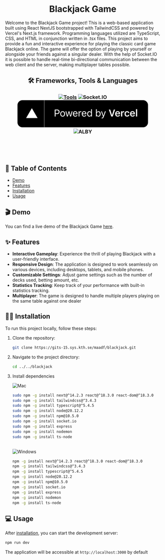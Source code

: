<h1 align="center"> Blackjack Game </h1>

Welcome to the Blackjack Game project! This is a web-based application built using React NextJS bootstrapped with TailwindCSS and powered by Vercel's Next.js framework. Programming languages utilized are TypeScript, CSS, and HTML in conjunction written in .tsx files. This project aims to provide a fun and interactive experience for playing the classic card game Blackjack online. The game will offer the option of playing by yourself or alongside your friends against a singular dealer. With the help of Socket.IO it is possible to handle real-time bi-directional communication between the web client and the server, making multiplayer tables possible.


<h2 align="center"> 🛠️ Frameworks, Tools & Languages </h2>
<h3 align="center">
    
[![Tools](https://skillicons.dev/icons?i=react,nextjs,ts,html,css)](https://skillicons.dev)
<img src="https://gits-15.sys.kth.se/storage/user/23641/files/93a5954f-ac6c-43b9-8449-c213998304bb" alt="Socket.IO" width="50"><br>
[![Powered by Vercel](https://raw.githubusercontent.com/abumalick/powered-by-vercel/master/powered-by-vercel.svg)](https://vercel.com?utm_source=powered-by-vercel)<br>
<img src="https://github.com/MaximilianAdF/blackjack-nextjs/assets/63980031/76ec10a0-b562-48ff-ae79-f6d6c5214855" alt="ALBY" width="100">


</h3>
<br>
<br>
<br>




## 📝 Table of Contents

- [Demo](#demo)
- [Features](#features)
- [Installation](#installation)
- [Usage](#usage)

## 🎬 Demo

You can find a live demo of the Blackjack Game [here](<demo-url>).

## ✨ Features

- **Interactive Gameplay**: Experience the thrill of playing Blackjack with a user-friendly interface.
- **Responsive Design**: The application is designed to work seamlessly on various devices, including desktops, tablets, and mobile phones.
- **Customizable Settings**: Adjust game settings such as the number of decks used, betting amount, etc.
- **Statistics Tracking**: Keep track of your performance with built-in statistics tracking.
- **Multiplayer**: The game is designed to handle multiple players playing on the same table against one dealer

<a id='installation'></a>
## 👨‍💻 Installation

To run this project locally, follow these steps:

1. Clone the repository:

    ```bash
    git clone https://gits-15.sys.kth.se/maadf/blackjack.git
    ```
2. Navigate to the project directory:
    ```bash
    cd ../../blackjack
    ```
3. Install dependencies

    <img src="https://upload.wikimedia.org/wikipedia/commons/thumb/a/ab/Icon-Mac.svg/2048px-Icon-Mac.svg.png" alt="Mac" width="30">
    
    ```bash
    sudo npm -g install next@^14.2.3 react@^18.3.0 react-dom@^18.3.0
    sudo npm -g install tailwindcss@^3.4.3
    sudo npm -g install typescript@^5.4.5
    sudo npm -g install node@20.12.2
    sudo npm -g install npm@10.5.0
    sudo npm -g install socket.io
    sudo npm -g install express
    sudo npm -g install nodemon
    sudo npm -g install ts-node
    ```
    <br>
    
    <img src="https://upload.wikimedia.org/wikipedia/commons/c/c1/Windows_icon_logo.png" alt="Windows" width="30">
    
    ```bash
    npm -g install next@^14.2.3 react@^18.3.0 react-dom@^18.3.0
    npm -g install tailwindcss@^3.4.3
    npm -g install typescript@^5.4.5
    npm -g install node@20.12.2
    npm -g install npm@10.5.0
    npm -g install socket.io
    npm -g install express
    npm -g install nodemon
    npm -g install ts-node
    ```

## 💻 Usage

After [installation](https://gits-15.sys.kth.se/maadf/blackjack/edit/main/README.md#installation), you can start the development server:
```bash
npm run dev
```
The application will be accessible at `http://localhost:3000` by default
